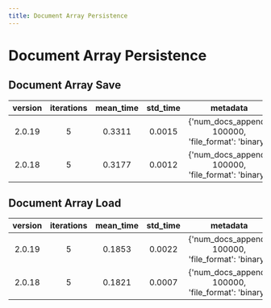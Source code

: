 ```yaml
---
title: Document Array Persistence
---
```

# Document Array Persistence

## Document Array Save

| version | iterations | mean_time | std_time | metadata |
| :---: | :---: | :---: | :---: | :---: |
| 2.0.19 | 5 | 0.3311 | 0.0015 | {'num_docs_append': 100000, 'file_format': 'binary'} |
| 2.0.18 | 5 | 0.3177 | 0.0012 | {'num_docs_append': 100000, 'file_format': 'binary'} |
## Document Array Load

| version | iterations | mean_time | std_time | metadata |
| :---: | :---: | :---: | :---: | :---: |
| 2.0.19 | 5 | 0.1853 | 0.0022 | {'num_docs_append': 100000, 'file_format': 'binary'} |
| 2.0.18 | 5 | 0.1821 | 0.0007 | {'num_docs_append': 100000, 'file_format': 'binary'} |
